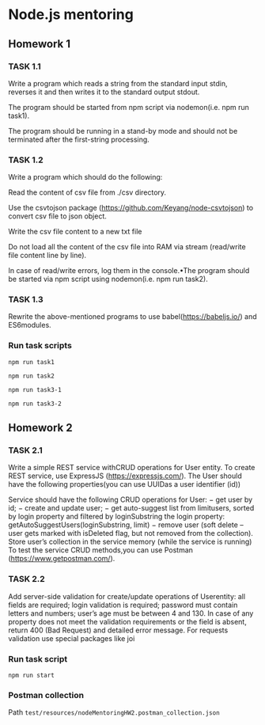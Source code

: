 # Node.js mentoring

## Homework 1
### TASK 1.1
Write a program which reads a string from the standard input stdin, reverses it and then writes it to the standard output stdout.

The program should be started from npm script via nodemon(i.e. npm run task1).

The program should be running in a stand-by mode and should not be terminated after the first-string processing.

### TASK 1.2

Write a program which should do the following:

Read the content of csv file from ./csv directory.

Use the csvtojson package (https://github.com/Keyang/node-csvtojson) to convert csv file to json object.

Write the csv file content to a new txt file

Do not load all the content of the csv file into RAM via stream (read/write file content line by line).

In case of read/write errors, log them in the console.•The program should be started via npm script using nodemon(i.e. npm run task2).

### TASK 1.3
Rewrite the above-mentioned programs to use babel(https://babeljs.io/) and ES6modules.

### Run task scripts
`npm run task1`

`npm run task2`

`npm run task3-1`

`npm run task3-2`

## Homework 2
### TASK 2.1
Write a simple REST service withCRUD operations for User entity.
To create REST service, use ExpressJS (https://expressjs.com/).
The User should have the following properties(you can use UUIDas a user identifier (id))

Service should have the following CRUD operations for User:
− get user by id;
− create and update user;
− get auto-suggest list from limitusers, sorted by login property and filtered by loginSubstring the login property: getAutoSuggestUsers(loginSubstring, limit)
− remove user (soft delete – user gets marked with isDeleted flag, but not removed from the collection).
Store user’s collection in the service memory (while the service is running)
To test the service CRUD methods,you can use Postman (https://www.getpostman.com/).

### TASK 2.2
Add server-side validation for create/update operations of Userentity:
all fields are required;
login validation is required;
password must contain letters and numbers;
user’s age must be between 4 and 130.
In case of any property does not meet the validation requirements or the field is absent, return 400 (Bad Request) and detailed error message.
For requests validation use special packages like joi

### Run task script
`npm run start`

### Postman collection
Path `test/resources/nodeMentoringHW2.postman_collection.json`
